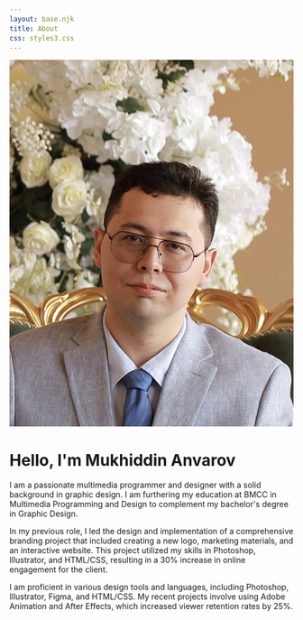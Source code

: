 ```yaml
---
layout: base.njk
title: About
css: styles3.css
---
```


<div class="containerabout">
        <div class="profile">
            <img src="/image/Myself .jpg" alt="Mukhiddin Anvarov">
        </div>
        <div class="info">
            <h1>Hello, I'm Mukhiddin Anvarov</h1>
            <p>I am a passionate multimedia programmer and designer with a solid background in graphic design. I am furthering my education at BMCC in Multimedia Programming and Design to complement my bachelor's degree in Graphic Design.</p>
            <p>In my previous role, I led the design and implementation of a comprehensive branding project that included creating a new logo, marketing materials, and an interactive website. This project utilized my skills in Photoshop, Illustrator, and HTML/CSS, resulting in a 30% increase in online engagement for the client.</p>
            <p>I am proficient in various design tools and languages, including Photoshop, Illustrator, Figma, and HTML/CSS. My recent projects involve using Adobe Animation and After Effects, which increased viewer retention rates by 25%.</p>
        </div>
    </div>

